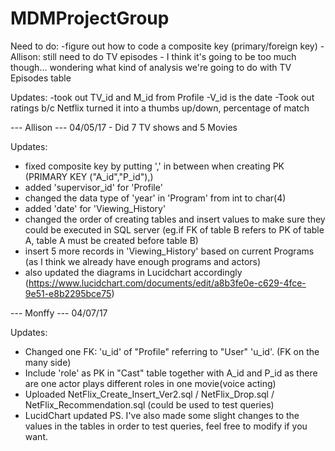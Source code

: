# MDMProjectGroup

Need to do: 
-figure out how to code a composite key (primary/foreign key)
-Allison: still need to do TV episodes - I think it's going to be too much though... wondering what kind of analysis we're going to do with TV Episodes table

Updates:
-took out TV_id and M_id from Profile
-V_id is the date
-Took out ratings b/c Netflix turned it into a thumbs up/down, percentage of match


--- Allison ---
04/05/17 - Did 7 TV shows and 5 Movies
 
Updates:
- fixed composite key by putting ',' in between when creating PK
(PRIMARY KEY ("A_id","P_id"),)
- added 'supervisor_id' for 'Profile'
- changed the data type of 'year' in 'Program' from int to char(4)
- added 'date' for 'Viewing_History'
- changed the order of creating tables and insert values to make sure they could be executed in SQL server
(eg.if FK of table B refers to PK of table A, table A must be created before table B)
- insert 5 more records in 'Viewing_History' based on current Programs (as I think we already have enough programs and actors)
- also updated the diagrams in Lucidchart accordingly (https://www.lucidchart.com/documents/edit/a8b3fe0e-c629-4fce-9e51-e8b2295bce75)

--- Monffy ---
04/07/17

Updates:
- Changed one FK: 'u_id' of "Profile" referring to "User" 'u_id'. (FK on the many side)
- Include 'role' as PK in "Cast" table together with A_id and P_id as there are one actor plays different roles in one movie(voice acting)
- Uploaded NetFlix_Create_Insert_Ver2.sql / NetFlix_Drop.sql / NetFlix_Recommendation.sql (could be used to test queries)
- LucidChart updated
PS. I've also made some slight changes to the values in the tables in order to test queries, feel free to modify if you want.
